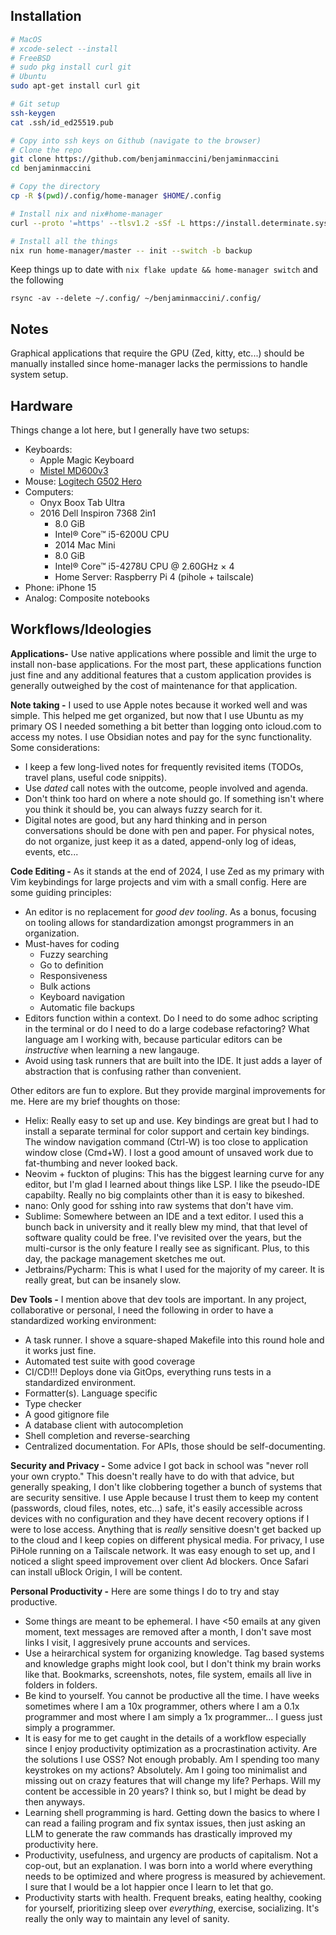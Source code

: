 ## Installation

```bash
# MacOS
# xcode-select --install
# FreeBSD
# sudo pkg install curl git
# Ubuntu
sudo apt-get install curl git

# Git setup
ssh-keygen
cat .ssh/id_ed25519.pub

# Copy into ssh keys on Github (navigate to the browser)
# Clone the repo
git clone https://github.com/benjaminmaccini/benjaminmaccini
cd benjaminmaccini

# Copy the directory
cp -R $(pwd)/.config/home-manager $HOME/.config

# Install nix and nix#home-manager
curl --proto '=https' --tlsv1.2 -sSf -L https://install.determinate.systems/nix | sh -s -- install

# Install all the things
nix run home-manager/master -- init --switch -b backup
```

Keep things up to date with `nix flake update && home-manager switch` and the following
```
rsync -av --delete ~/.config/ ~/benjaminmaccini/.config/
```

## Notes

Graphical applications that require the GPU (Zed, kitty, etc...) should be manually installed
since home-manager lacks the permissions to handle system setup.

## Hardware

Things change a lot here, but I generally have two setups:
- Keyboards:
 	- Apple Magic Keyboard
 	- [Mistel MD600v3](https://mistelkeyboard.com/products/d7283e95f4ffcbc7b90f2dc54d1a0468)
- Mouse: [Logitech G502 Hero](https://www.logitechg.com/en-us/products/gaming-mice/g502-hero-gaming-mouse.910-005469.html)
- Computers:
 	- Onyx Boox Tab Ultra
  - 2016 Dell Inspiron 7368 2in1
    - 8.0 GiB
   	- Intel® Core™ i5-6200U CPU
 	- 2014 Mac Mini
   	- 8.0 GiB
   	- Intel® Core™ i5-4278U CPU @ 2.60GHz × 4
 	- Home Server: Raspberry Pi 4 (pihole + tailscale)
- Phone: iPhone 15
- Analog: Composite notebooks

## Workflows/Ideologies

**Applications-** Use native applications where possible and limit the urge to install non-base applications.
For the most part, these applications function just fine and any additional features that a custom application provides is generally
outweighed by the cost of maintenance for that application.

**Note taking -** I used to use Apple notes because it worked well and was simple. This helped me get organized,
but now that I use Ubuntu as my primary OS I needed something a bit better than logging onto icloud.com to access my
notes. I use Obsidian notes and pay for the sync functionality. Some considerations:
- I keep a few long-lived notes for frequently revisited items (TODOs, travel plans, useful code snippits).
- Use _dated_ call notes with the outcome, people involved and agenda.
- Don't think too hard on where a note should go. If something isn't where you think it should be, you can always fuzzy search for it.
- Digital notes are good, but any hard thinking and in person conversations should be done with pen and paper. For physical notes, do not
organize, just keep it as a dated, append-only log of ideas, events, etc...

**Code Editing -**
As it stands at the end of 2024, I use Zed as my primary with Vim keybindings for large projects and vim with a small config. Here are some guiding principles:
- An editor is no replacement for _good dev tooling_. As a bonus, focusing on tooling allows for standardization amongst programmers in an organization.
- Must-haves for coding
	- Fuzzy searching
	- Go to definition
	- Responsiveness
	- Bulk actions
	- Keyboard navigation
	- Automatic file backups
- Editors function within a context. Do I need to do some adhoc scripting in the terminal or do I need to do a large codebase refactoring? What language am I working
with, because particular editors can be _instructive_ when learning a new langauge.
- Avoid using task runners that are built into the IDE. It just adds a layer of abstraction that is confusing rather than convenient.


Other editors are fun to explore. But they provide marginal improvements for me. Here are my brief thoughts on those:
- Helix: Really easy to set up and use. Key bindings are great but I had to install a separate terminal for color support and certain key bindings. The window navigation command (Ctrl-W) is too close to application window close (Cmd+W). I lost a good amount of unsaved work due to fat-thumbing and never looked back.
- Neovim + fuckton of plugins: This has the biggest learning curve for any editor, but I'm glad I learned about things like LSP. I like the pseudo-IDE capabilty. Really no big complaints other than it is easy to bikeshed.
- nano: Only good for sshing into raw systems that don't have vim.
- Sublime: Somewhere between an IDE and a text editor. I used this a bunch back in university and it really blew my mind, that that level of software quality could be free. I've revisited over the years, but the multi-cursor is the only feature I really see as significant. Plus, to this day, the package management sketches me out.
- Jetbrains/Pycharm: This is what I used for the majority of my career. It is really great, but can be insanely slow.

**Dev Tools -** I mention above that dev tools are important. In any project, collaborative or personal, I need the following in order to have a standardized working environment:

- A task runner. I shove a square-shaped Makefile into this round hole and it works just fine.
- Automated test suite with good coverage
- CI/CD!!! Deploys done via GitOps, everything runs tests in a standardized environment.
- Formatter(s). Language specific
- Type checker
- A good gitignore file
- A database client with autocompletion
- Shell completion and reverse-searching
- Centralized documentation. For APIs, those should be self-documenting.

**Security and Privacy -** Some advice I got back in school was "never roll your own crypto." This doesn't really have to do with that advice, but generally speaking, I don't like clobbering together a bunch of systems that are security sensitive. I use Apple because I trust them to keep my content (passwords, cloud files, notes, etc...) safe, it's easily accessible across devices with no configuration and they have decent recovery options if I were to lose access. Anything that is _really_ sensitive doesn't get backed up to the cloud and I keep copies on different physical media. For privacy, I use PiHole running on a Tailscale network. It was easy enough to set up, and I noticed a slight speed improvement over client Ad blockers. Once Safari can install uBlock Origin, I will be content.

**Personal Productivity -** Here are some things I do to try and stay productive.

- Some things are meant to be ephemeral. I have <50 emails at any given moment, text messages are removed after a month, I don't save most links I visit, I aggresively prune accounts and services.
- Use a heirarchical system for organizing knowledge. Tag based systems and knowledge graphs might look cool, but I don't think my brain works like that. Bookmarks, screenshots, notes, file system, emails all live in folders in folders.
- Be kind to yourself. You cannot be productive all the time. I have weeks sometimes where I am a 10x programmer, others where I am a 0.1x programmer and most where I am simply a 1x programmer... I guess just simply a programmer.
- It is easy for me to get caught in the details of a workflow especially since I enjoy productivity optimization as a procrastination activity. Are the solutions I use OSS? Not enough probably. Am I spending too many keystrokes on my actions? Absolutely. Am I going too minimalist and missing out on crazy features that will change my life? Perhaps. Will my content be accessible in 20 years? I think so, but I might be dead by then anyways.
- Learning shell programming is hard. Getting down the basics to where I can read a failing program and fix syntax issues, then just asking an LLM to generate the raw commands has drastically improved my productivity here.
- Productivity, usefulness, and urgency are products of capitalism. Not a cop-out, but an explanation. I was born into a world where everything needs to be optimized and where progress is measured by achievement. I sure that I would be a lot happier once I learn to let that go.
- Productivity starts with health. Frequent breaks, eating healthy, cooking for yourself, prioritizing sleep over _everything_, exercise, socializing. It's really the only way to maintain any level of sanity.
